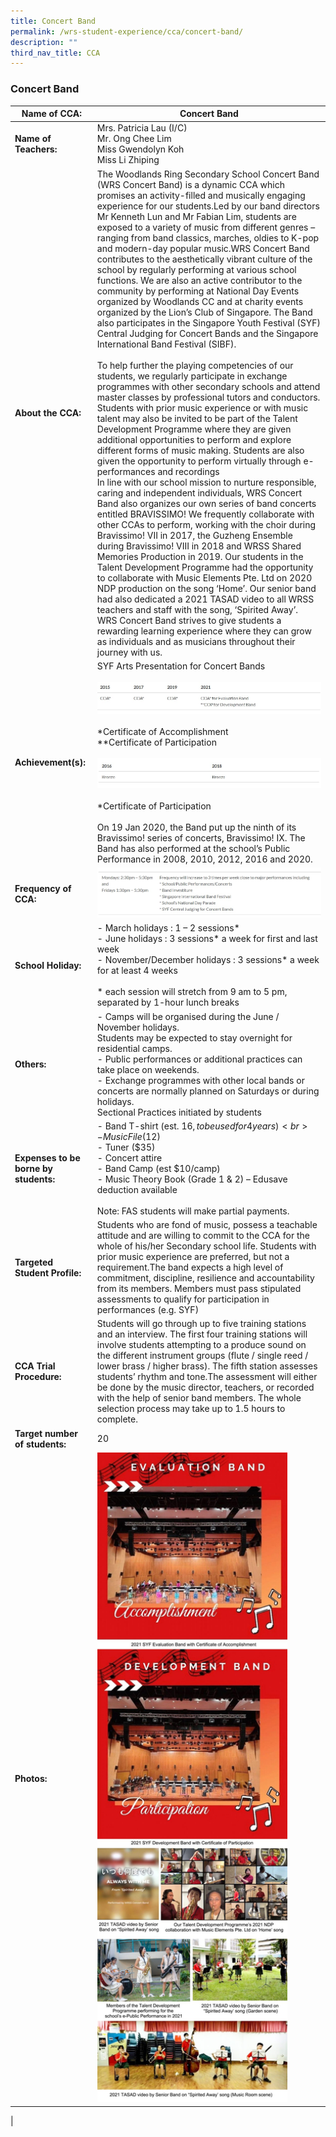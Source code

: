 ```yaml
---
title: Concert Band
permalink: /wrs-student-experience/cca/concert-band/
description: ""
third_nav_title: CCA
---
```

### **Concert Band**

| Name of CCA: | Concert Band |
|---|---|
| **Name of Teachers:** | Mrs. Patricia Lau (I/C)<br>Mr. Ong Chee Lim<br>Miss Gwendolyn Koh<br>Miss Li Zhiping |
| **About the CCA:** | The Woodlands Ring Secondary School Concert Band (WRS Concert Band) is a dynamic CCA which promises an activity-filled and musically engaging experience for our students.Led by our band directors Mr Kenneth Lun and Mr Fabian Lim, students are exposed to a variety of music from different genres – ranging from band classics, marches, oldies to K-pop and modern-day popular music.WRS Concert Band contributes to the aesthetically vibrant culture of the school by regularly performing at various school functions. We are also an active contributor to the community by performing at National Day Events organized by Woodlands CC and at charity events organized by the Lion’s Club of Singapore. The Band also participates in the Singapore Youth Festival (SYF) Central Judging for Concert Bands and the Singapore International Band Festival (SIBF).<br><br>To help further the playing competencies of our students, we regularly participate in exchange programmes with other secondary schools and attend master classes by professional tutors and conductors. Students with prior music experience or with music talent may also be invited to be part of the Talent Development Programme where they are given additional opportunities to perform and explore different forms of music making. Students are also given the opportunity to perform virtually through e-performances and recordings<br>In line with our school mission to nurture responsible, caring and independent individuals, WRS Concert Band also organizes our own series of band concerts entitled BRAVISSIMO! We frequently collaborate with other CCAs to perform, working with the choir during Bravissimo! VII in 2017, the Guzheng Ensemble during Bravissimo! VIII in 2018 and WRSS Shared Memories Production in 2019. Our students in the Talent Development Programme had the opportunity to collaborate with Music Elements Pte. Ltd on 2020 NDP production on the song ‘Home’. Our senior band had also dedicated a 2021 TASAD video to all WRSS teachers and staff with the song, ‘Spirited Away’.<br>WRS Concert Band strives to give students a rewarding learning experience where they can grow as individuals and as musicians throughout their journey with us. |
| **Achievement(s):** | SYF Arts Presentation for Concert Bands <br><br> ![](/images/concert%20band%201.jpg) <br><br>\*Certificate of Accomplishment <br>\*\*Certificate of Participation<br><br> ![](/images/concert%20band%202.jpg)<br><br>\*Certificate of Participation<br><br>On 19 Jan 2020, the Band put up the ninth of its Bravissimo! series of concerts, Bravissimo! IX. The Band has also performed at the school’s Public Performance in 2008, 2010, 2012, 2016 and 2020. |
| **Frequency of CCA:** | ![](/images/concert%20band%203.jpg)
| **School Holiday:** | - March holidays : 1 – 2 sessions*<br>- June holidays : 3 sessions* a week for first and last week<br>- November/December holidays : 3 sessions* a week for at least 4 weeks<br><br>* each session will stretch from 9 am to 5 pm, separated by 1-hour lunch breaks|
| **Others:** | - Camps will be organised during the June / November holidays.<br>Students may be expected to stay overnight for residential camps.<br>- Public performances or additional practices can take place on weekends.<br>- Exchange programmes with other local bands or concerts are normally planned on Saturdays or during holidays.<br>Sectional Practices initiated by students|
| **Expenses to be borne by students:** | - Band T-shirt (est. $16, to be used for 4 years)<br>- Music File ($12)<br>- Tuner ($35)<br>- Concert attire<br>- Band Camp (est $10/camp)<br>- Music Theory Book (Grade 1 & 2) – Edusave deduction available<br><br>Note: FAS students will make partial payments.|
| **Targeted Student Profile:** | Students who are fond of music, possess a teachable attitude and are willing to commit to the CCA for the whole of his/her Secondary school life. Students with prior music experience are preferred, but not a requirement.The band expects a high level of commitment, discipline, resilience and accountability from its members. Members must pass stipulated assessments to qualify for participation in performances (e.g. SYF) |
| **CCA Trial Procedure:** | Students will go through up to five training stations and an interview. The first four training stations will involve students attempting to a produce sound on the different instrument groups (flute / single reed / lower brass / higher brass). The fifth station assesses students’ rhythm and tone.The assessment will either be done by the music director, teachers, or recorded with the help of senior band members. The whole selection process may take up to 1.5 hours to complete. |
| **Target number of students:** | 20 |
| **Photos:**|<img style="width:85%" src="/images/concert%20band%204.jpg">|
|